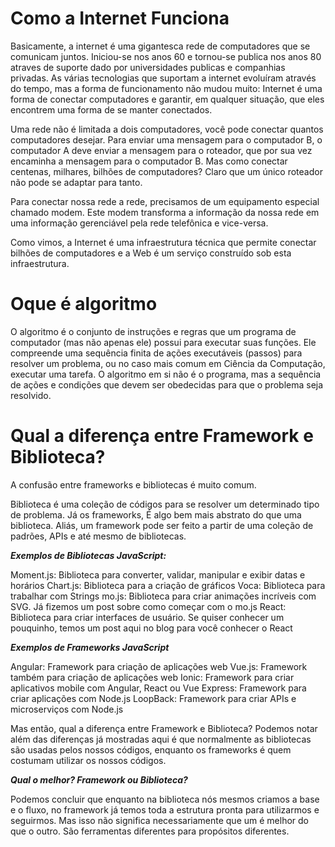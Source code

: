 # <h1> **Como a Internet Funciona** 
Basicamente, a internet é uma gigantesca rede de computadores que se comunicam juntos.
Iniciou-se nos anos 60 e tornou-se publica nos anos 80 atraves de suporte dado por universidades publicas e companhias privadas. As várias tecnologias que suportam a internet evoluíram através do tempo, mas a forma de funcionamento não mudou muito: Internet é uma forma de conectar computadores e garantir, em qualquer situação, que eles encontrem uma forma de se manter conectados.

Uma rede não é limitada a dois computadores, você pode conectar quantos computadores desejar. Para enviar uma mensagem para o computador B, o computador A deve enviar a mensagem para o roteador, que por sua vez encaminha a mensagem para o computador B. Mas como conectar centenas, milhares, bilhões de computadores? Claro que um único roteador não pode se adaptar para tanto.

Para conectar nossa rede a rede, precisamos de um equipamento especial chamado modem. Este modem transforma a informação da nossa rede em uma informação gerenciável pela rede telefônica e vice-versa.

Como vimos, a Internet é uma infraestrutura técnica que permite conectar bilhões de computadores e a Web é um serviço construído sob esta infraestrutura.

# <h1> **Oque é algoritmo**

O algoritmo é o conjunto de instruções e regras que um programa de computador (mas não apenas ele) possui para executar suas funções. 
Ele compreende uma sequência finita de ações executáveis (passos) para resolver um problema, ou no caso mais comum em Ciência da Computação, executar uma tarefa. O algoritmo em si não é o programa, mas a sequência de ações e condições que devem ser obedecidas para que o problema seja resolvido.

# <h1> **Qual a diferença entre Framework e Biblioteca?**

A confusão entre frameworks e bibliotecas é muito comum.

Biblioteca é uma coleção de códigos para se resolver um determinado tipo de problema.
Já os frameworks, É algo bem mais abstrato do que uma biblioteca. Aliás, um framework pode ser feito a partir de uma coleção de padrões, APIs e até mesmo de bibliotecas.

**_Exemplos de Bibliotecas JavaScript:_**

Moment.js: Biblioteca para converter, validar, manipular e exibir datas e horários
Chart.js: Biblioteca para a criação de gráficos
Voca: Biblioteca para trabalhar com Strings
mo.js: Biblioteca para criar animações incríveis com SVG. Já fizemos um post sobre como começar com o mo.js
React: Biblioteca para criar interfaces de usuário. Se quiser conhecer um pouquinho, temos um post aqui no blog para você conhecer o React

**_Exemplos de Frameworks JavaScript_**

Angular: Framework para criação de aplicações web
Vue.js: Framework também para criação de aplicações web
Ionic: Framework para criar aplicativos mobile com Angular, React ou Vue
Express: Framework para criar aplicações com Node.js
LoopBack: Framework para criar APIs e microserviços com Node.js

Mas então, qual a diferença entre Framework e Biblioteca?
Podemos notar além das diferenças já mostradas aqui é que normalmente as bibliotecas são usadas pelos nossos códigos, enquanto os frameworks é quem costumam utilizar os nossos códigos.

**_Qual o melhor? Framework ou Biblioteca?_**

Podemos concluir que enquanto na biblioteca nós mesmos criamos a base e o fluxo, no framework já temos toda a estrutura pronta para utilizarmos e seguirmos. Mas isso não significa necessariamente que um é melhor do que o outro. São ferramentas diferentes para propósitos diferentes.
